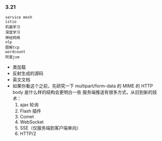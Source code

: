 ### 3.21

```
service mesh
istio
机器学习
深度学习
神经网络
nlp
图解tcp
wordcount
阿里jvm
```

* 类加载
* 反射生成的源码
* 英文文档
* 如果你看这个之前，先研究一下 multipart/form-data 的 MIME 的 HTTP body 是什么样的结构会更明白一些
  服务端推送有很多方式，从旧到新的技术：
  1. ajax 轮询
  2. Flash 插件
  3. Comet
  4. WebSocket
  5. SSE（仅服务端到客户端单向）
  6. HTTP/2